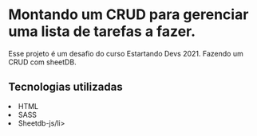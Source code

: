 # Montando um CRUD para gerenciar uma lista de tarefas a fazer.

Esse projeto é um desafio do curso Estartando Devs 2021.
Fazendo um CRUD com sheetDB.

## Tecnologias utilizadas

<li>HTML</li>
<li>SASS</li>
<li>Sheetdb-js/li>



